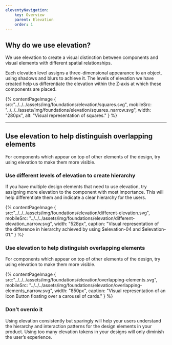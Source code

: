 ```yaml
---
eleventyNavigation:
    key: Overview
    parent: Elevation
    order: 1
---
```


## Why do we use elevation?

We use elevation to create a visual distinction between components and visual elements with different spatial relationships.

Each elevation level assigns a three-dimensional appearance to an object, using shadows and blurs to achieve it. The levels of elevation we have created help us differentiate the elevation within the Z-axis at which these components are placed.

{% contentPageImage {
src:"../../../assets/img/foundations/elevation/squares.svg",
mobileSrc: "../../../assets/img/foundations/elevation/squares_narrow.svg",
width: "280px",
alt: "Visual representation of squares."
} %}

---

## Use elevation to help distinguish overlapping elements

For components which appear on top of other elements of the design, try using elevation to make them more visible.

### Use different levels of elevation to create hierarchy

If you have multiple design elements that need to use elevation, try assigning more elevation to the component with most importance. This will help differentiate them and indicate a clear hierarchy for the users.

{% contentPageImage {
src:"../../../assets/img/foundations/elevation/different-elevation.svg",
mobileSrc: "../../../assets/img/foundations/elevation/different-elevation_narrow.svg",
width: "528px",
caption: "Visual representation of the difference in hierarchy achieved by using $elevation-04 and $elevation-01."
} %}

### Use elevation to help distinguish overlapping elements

For components which appear on top of other elements of the design, try using elevation to make them more visible.

{% contentPageImage {
src:"../../../assets/img/foundations/elevation/overlapping-elements.svg",
mobileSrc: "../../../assets/img/foundations/elevation/overlapping-elements_narrow.svg",
width: "850px",
caption: "Visual representation of an Icon Button floating over a carousel of cards."
} %}

### Don’t overdo it

Using elevation consistently but sparingly will help your users understand the hierarchy and interaction patterns for the design elements in your product. Using too many elevation tokens in your designs will only diminish the user’s experience.
